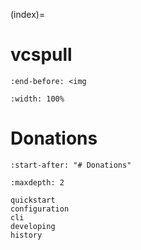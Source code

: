 (index)=

# vcspull

```{include} ../README.md
:end-before: <img
```

```{image} _static/vcspull-demo.gif
:width: 100%
```

# Donations

```{include} ../README.md
:start-after: "# Donations"
```

```{toctree}
:maxdepth: 2

quickstart
configuration
cli
developing
history

```
